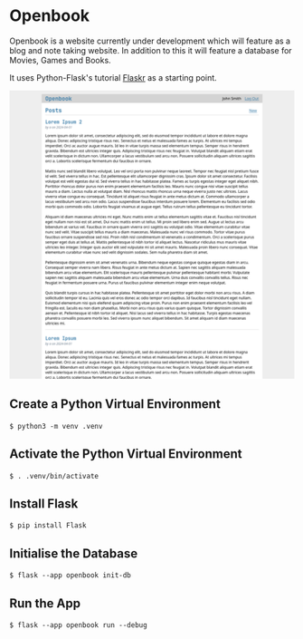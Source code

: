 # Openbook

Openbook is a website currently under development which will feature as a blog and note taking website.
In addition to this it will feature a database for Movies, Games and Books.

It uses Python-Flask's tutorial [Flaskr](https://flask.palletsprojects.com/en/3.0.x/tutorial/) as a starting point.

![Readme Image](readme_image.png)

## Create a Python Virtual Environment

```
$ python3 -m venv .venv
```

## Activate the Python Virtual Environment

```
$ . .venv/bin/activate
```
## Install Flask

```
$ pip install Flask
```
## Initialise the Database 

```
$ flask --app openbook init-db
```
## Run the App

```
$ flask --app openbook run --debug
```
